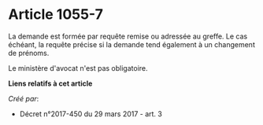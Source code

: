 # Article 1055-7

La demande est formée par requête remise ou adressée au greffe. Le cas échéant, la requête précise si la demande tend
également à un changement de prénoms.

Le ministère d'avocat n'est pas obligatoire.

**Liens relatifs à cet article**

_Créé par_:

  - Décret n°2017-450 du 29 mars 2017 - art. 3
